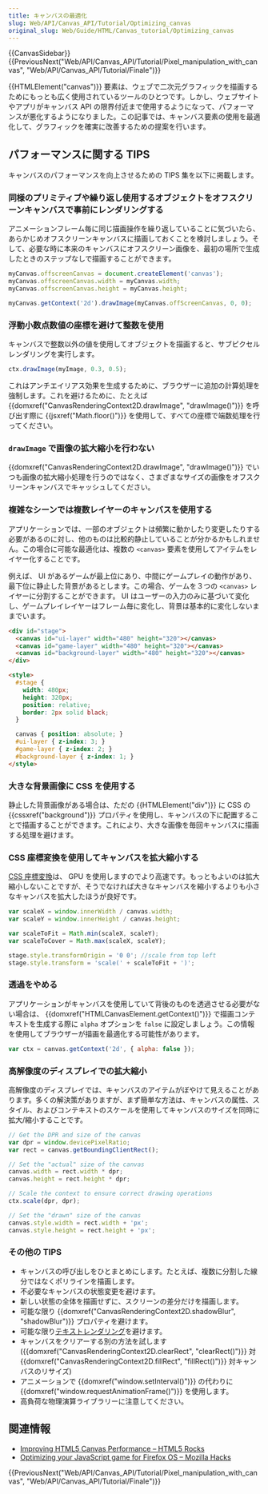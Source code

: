 ```yaml
---
title: キャンバスの最適化
slug: Web/API/Canvas_API/Tutorial/Optimizing_canvas
original_slug: Web/Guide/HTML/Canvas_tutorial/Optimizing_canvas
---
```


{{CanvasSidebar}} {{PreviousNext("Web/API/Canvas_API/Tutorial/Pixel_manipulation_with_canvas", "Web/API/Canvas_API/Tutorial/Finale")}}

{{HTMLElement("canvas")}} 要素は、ウェブで二次元グラフィックを描画するためにもっとも広く使用されているツールのひとつです。しかし、ウェブサイトやアプリがキャンバス API の限界付近まで使用するようになって、パフォーマンスが悪化するようになりました。この記事では、キャンバス要素の使用を最適化して、グラフィックを確実に改善するための提案を行います。

## パフォーマンスに関する TIPS

キャンバスのパフォーマンスを向上させるための TIPS 集を以下に掲載します。

### 同様のプリミティブや繰り返し使用するオブジェクトをオフスクリーンキャンバスで事前にレンダリングする

アニメーションフレーム毎に同じ描画操作を繰り返していることに気づいたら、あらかじめオフスクリーンキャンバスに描画しておくことを検討しましょう。そして、必要な時に本来のキャンバスにオフスクリーン画像を、最初の場所で生成したときのステップなしで描画することができます。

```js
myCanvas.offscreenCanvas = document.createElement('canvas');
myCanvas.offscreenCanvas.width = myCanvas.width;
myCanvas.offscreenCanvas.height = myCanvas.height;

myCanvas.getContext('2d').drawImage(myCanvas.offScreenCanvas, 0, 0);
```

### 浮動小数点数値の座標を避けて整数を使用

キャンバスで整数以外の値を使用してオブジェクトを描画すると、サブピクセルレンダリングを実行します。

```js
ctx.drawImage(myImage, 0.3, 0.5);
```

これはアンチエイリアス効果を生成するために、ブラウザーに追加の計算処理を強制します。これを避けるために、たとえば {{domxref("CanvasRenderingContext2D.drawImage", "drawImage()")}} を呼び出す際に {{jsxref("Math.floor()")}} を使用して、すべての座標で端数処理を行ってください。

### `drawImage` で画像の拡大縮小を行わない

{{domxref("CanvasRenderingContext2D.drawImage", "drawImage()")}} でいつも画像の拡大縮小処理を行うのではなく、さまざまなサイズの画像をオフスクリーンキャンバスでキャッシュしてください。

### 複雑なシーンでは複数レイヤーのキャンバスを使用する

アプリケーションでは、一部のオブジェクトは頻繁に動かしたり変更したりする必要があるのに対し、他のものは比較的静止していることが分かるかもしれません。この場合に可能な最適化は、複数の `<canvas>` 要素を使用してアイテムをレイヤー化することです。

例えば、 UI があるゲームが最上位にあり、中間にゲームプレイの動作があり、最下位に静止した背景があるとします。この場合、ゲームを３つの `<canvas>` レイヤーに分割することができます。 UI はユーザーの入力のみに基づいて変化し、ゲームプレイレイヤーはフレーム毎に変化し、背景は基本的に変化しないままでいます。

```html
<div id="stage">
  <canvas id="ui-layer" width="480" height="320"></canvas>
  <canvas id="game-layer" width="480" height="320"></canvas>
  <canvas id="background-layer" width="480" height="320"></canvas>
</div>

<style>
  #stage {
    width: 480px;
    height: 320px;
    position: relative;
    border: 2px solid black;
  }

  canvas { position: absolute; }
  #ui-layer { z-index: 3; }
  #game-layer { z-index: 2; }
  #background-layer { z-index: 1; }
</style>
```

### 大きな背景画像に CSS を使用する

静止した背景画像がある場合は、ただの {{HTMLElement("div")}} に CSS の {{cssxref("background")}} プロパティを使用し、キャンバスの下に配置することで描画することができます。これにより、大きな画像を毎回キャンバスに描画する処理を避けます。

### CSS 座標変換を使用してキャンバスを拡大縮小する

[CSS 座標変換](/ja/docs/Web/CSS/CSS_Transforms/Using_CSS_transforms)は、 GPU を使用しますのでより高速です。もっともよいのは拡大縮小しないことですが、そうでなければ大きなキャンバスを縮小するよりも小さなキャンバスを拡大したほうが良好です。

```js
var scaleX = window.innerWidth / canvas.width;
var scaleY = window.innerHeight / canvas.height;

var scaleToFit = Math.min(scaleX, scaleY);
var scaleToCover = Math.max(scaleX, scaleY);

stage.style.transformOrigin = '0 0'; //scale from top left
stage.style.transform = 'scale(' + scaleToFit + ')';
```

### 透過をやめる

アプリケーションがキャンバスを使用していて背後のものを透過させる必要がない場合は、 {{domxref("HTMLCanvasElement.getContext()")}} で描画コンテキストを生成する際に `alpha` オプションを `false` に設定しましょう。この情報を使用してブラウザーが描画を最適化する可能性があります。

```js
var ctx = canvas.getContext('2d', { alpha: false });
```

### 高解像度のディスプレイでの拡大縮小

高解像度のディスプレイでは、キャンバスのアイテムがぼやけて見えることがあります。多くの解決策がありますが、まず簡単な方法は、キャンバスの属性、スタイル、およびコンテキストのスケールを使用してキャンバスのサイズを同時に拡大/縮小することです。

```js
// Get the DPR and size of the canvas
var dpr = window.devicePixelRatio;
var rect = canvas.getBoundingClientRect();

// Set the "actual" size of the canvas
canvas.width = rect.width * dpr;
canvas.height = rect.height * dpr;

// Scale the context to ensure correct drawing operations
ctx.scale(dpr, dpr);

// Set the "drawn" size of the canvas
canvas.style.width = rect.width + 'px';
canvas.style.height = rect.height + 'px';
```

### その他の TIPS

- キャンバスの呼び出しをひとまとめにします。たとえば、複数に分割した線分ではなくポリラインを描画します。
- 不必要なキャンバスの状態変更を避けます。
- 新しい状態の全体を描画せずに、スクリーンの差分だけを描画します。
- 可能な限り {{domxref("CanvasRenderingContext2D.shadowBlur", "shadowBlur")}} プロパティを避けます。
- 可能な限り[テキストレンダリング](/ja/docs/Web/API/Canvas_API/Tutorial/Drawing_text)を避けます。
- キャンバスをクリアーする別の方法を試します ({{domxref("CanvasRenderingContext2D.clearRect", "clearRect()")}} 対 {{domxref("CanvasRenderingContext2D.fillRect", "fillRect()")}} 対キャンバスのリサイズ)
- アニメーションで {{domxref("window.setInterval()")}} の代わりに {{domxref("window.requestAnimationFrame()")}} を使用します。
- 高負荷な物理演算ライブラリーに注意してください。

## 関連情報

- [Improving HTML5 Canvas Performance – HTML5 Rocks](https://www.html5rocks.com/en/tutorials/canvas/performance/#toc-ref)
- [Optimizing your JavaScript game for Firefox OS – Mozilla Hacks](https://hacks.mozilla.org/2013/05/optimizing-your-javascript-game-for-firefox-os/)

{{PreviousNext("Web/API/Canvas_API/Tutorial/Pixel_manipulation_with_canvas", "Web/API/Canvas_API/Tutorial/Finale")}}
